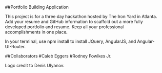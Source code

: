 ##Portfolio Building Application

This project is for a three day hackathon hosted by The Iron Yard in Atlanta.
Add your resume and GitHub information to scaffold out a more fully developed portfolio and resume. Keep all your professional accomplishments in one place.

In your terminal, use npm install to install JQuery, AngularJS, and Angular-UI-Router.

##Collaborators
#Caleb Eggers
#Rodney Fowlkes Jr.

Logo credit to Denis Ulyanov.